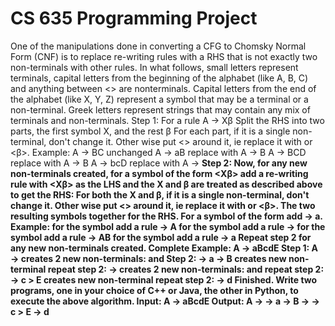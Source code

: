 # CS 635 Programming Project
One of the manipulations done in converting a CFG to Chomsky Normal
Form (CNF) is to replace re-writing rules with a RHS that is not
exactly two non-terminals with other rules. In what follows, small
letters represent terminals, capital letters from the beginning of
the alphabet (like A, B, C) and anything between <> are nonterminals.
Capital letters from the end of the alphabet (like X, Y,
Z) represent a symbol that may be a terminal or a non-terminal. Greek
letters represent strings that may contain any mix of terminals and
non-terminals.
Step 1:
For a rule A → Xβ
Split the RHS into two parts, the first symbol X, and the rest β
For each part, if it is a single non-terminal, don't change it. Other
wise put <> around it, ie replace it with <X> or <β>.
Example:
A → BC unchanged
A → aB replace with A → <a>B
A → BCD replace with A → B<CD>
A → bcD replace with A → <b><cD>
Step 2:
Now, for any new non-terminals created, for a symbol of the form <Xβ>
add a re-writing rule with <Xβ> as the LHS and the X and β are
treated as described above to get the RHS: For both the X and β, if
it is a single non-terminal, don't change it. Other wise put <>
around it, ie replace it with <X> or <β>. The two resulting symbols
together for the RHS. For a symbol of the form <a> add <a> → a.
Example:
for the symbol <ABC> add a rule <ABC> → A<BC>
for the symbol <aBC> add a rule <aBC> → <a><BC>
for the symbol <AB> add a rule <AB> → AB
for the symbol <a> add a rule <a> → a
Repeat step 2 for any new non-terminals created.
Complete Example:
A → aBcdE
Step 1:
A → <a><BcdE> creates 2 new non-terminals: <a> and <BcdE>
Step 2:
<a> → a
<BcdE> → B<cdE> creates new non-terminal <cdE>
repeat step 2:
<cdE> → <c><dE> creates 2 new non-terminals: <c> and <dE>
repeat step 2:
<c> → c
<dE> > <d>E creates new non-terminal <d>
repeat step 2:
<d> → d
Finished.
Write two programs, one in your choice of C++ or Java, the other in
Python, to execute the above algorithm.
Input:
A → aBcdE
Output:
A → <a><BcdE>
<a> → a
<BcdE> → B<cdE>
<cdE> → <c><dE>
<c> → c
<dE> > <d>E
<d> → d
